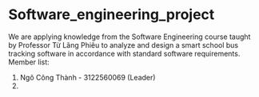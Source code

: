 # Software_engineering_project
We are applying knowledge from the Software Engineering course taught by Professor Từ Lãng Phiêu to analyze and design a smart school bus tracking software in accordance with standard software requirements.
Member list:
1. Ngô Công Thành - 3122560069 (Leader)
2. 
